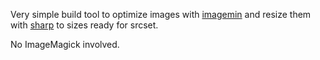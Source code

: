 Very simple build tool to optimize images with [imagemin](https://www.npmjs.com/package/imagemin) and resize them with [sharp](https://www.npmjs.com/package/sharp) to sizes ready for srcset. 

No ImageMagick involved.